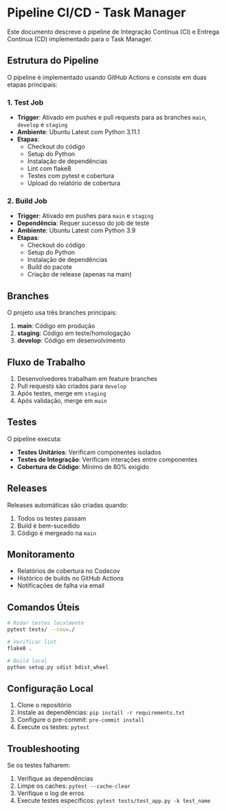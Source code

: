 # Pipeline CI/CD - Task Manager

Este documento descreve o pipeline de Integração Contínua (CI) e Entrega Contínua (CD) implementado para o Task Manager.

## Estrutura do Pipeline

O pipeline é implementado usando GitHub Actions e consiste em duas etapas principais:

### 1. Test Job

- **Trigger**: Ativado em pushes e pull requests para as branches `main`, `develop` e `staging`
- **Ambiente**: Ubuntu Latest com Python 3.11.1
- **Etapas**:
  - Checkout do código
  - Setup do Python
  - Instalação de dependências
  - Lint com flake8
  - Testes com pytest e cobertura
  - Upload do relatório de cobertura

### 2. Build Job

- **Trigger**: Ativado em pushes para `main` e `staging`
- **Dependência**: Requer sucesso do job de teste
- **Ambiente**: Ubuntu Latest com Python 3.9
- **Etapas**:
  - Checkout do código
  - Setup do Python
  - Instalação de dependências
  - Build do pacote
  - Criação de release (apenas na main)

## Branches

O projeto usa três branches principais:

1. **main**: Código em produção
2. **staging**: Código em teste/homologação
3. **develop**: Código em desenvolvimento

## Fluxo de Trabalho

1. Desenvolvedores trabalham em feature branches
2. Pull requests são criados para `develop`
3. Após testes, merge em `staging`
4. Após validação, merge em `main`

## Testes

O pipeline executa:

- **Testes Unitários**: Verificam componentes isolados
- **Testes de Integração**: Verificam interações entre componentes
- **Cobertura de Código**: Mínimo de 80% exigido

## Releases

Releases automáticas são criadas quando:

1. Todos os testes passam
2. Build é bem-sucedido
3. Código é mergeado na `main`

## Monitoramento

- Relatórios de cobertura no Codecov
- Histórico de builds no GitHub Actions
- Notificações de falha via email

## Comandos Úteis

```bash
# Rodar testes localmente
pytest tests/ --cov=./

# Verificar lint
flake8 .

# Build local
python setup.py sdist bdist_wheel
```

## Configuração Local

1. Clone o repositório
2. Instale as dependências: `pip install -r requirements.txt`
3. Configure o pre-commit: `pre-commit install`
4. Execute os testes: `pytest`

## Troubleshooting

Se os testes falharem:

1. Verifique as dependências
2. Limpe os caches: `pytest --cache-clear`
3. Verifique o log de erros
4. Execute testes específicos: `pytest tests/test_app.py -k test_name`
